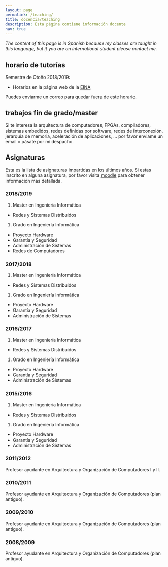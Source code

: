 ```yaml
---
layout: page
permalink: /teaching/
title: docencia/teaching
description: Esta página contiene información docente
nav: true
---
```


*The content of this page is in Spanish because my classes are taught in this
language, but if you are an international student please contact me.*

## horario de tutorías

Semestre de Otoño 2018/2019:
* Horarios en la página web de la [EINA](http://eina.unizar.es/intraneteina/index.php?r=tutorias/view&id=443)

Puedes enviarme un correo para quedar fuera de este horario.

## trabajos fin de grado/master

Si te interesa la arquitectura de computadores, FPGAs, compiladores, sistemas
embedidos, redes definidas por software, redes de interconexión, jerarquía de memoria,
aceleración de aplicaciones, ... por favor enviame un email o pásate por mi despacho.

## Asignaturas

Esta es la lista de asignaturas impartidas en los últimos años. Si estas inscrito
en alguna asignatura, por favor visita [moodle](https://moodle2.unizar.es/add/) para obtener información más detallada.

### 2018/2019

1. Master en Ingeniería Informática
* Redes y Sistemas Distribuidos

1. Grado en Ingeniería Informática
* Proyecto Hardware
* Garantía y Seguridad
* Administración de Sistemas
* Redes de Computadores

### 2017/2018

1. Master en Ingeniería Informática
* Redes y Sistemas Distribuidos

1. Grado en Ingeniería Informática
* Proyecto Hardware
* Garantía y Seguridad
* Administración de Sistemas

### 2016/2017

1. Master en Ingeniería Informática
* Redes y Sistemas Distribuidos

1. Grado en Ingeniería Informática
* Proyecto Hardware
* Garantía y Seguridad
* Administración de Sistemas

### 2015/2016

1. Master en Ingeniería Informática
* Redes y Sistemas Distribuidos

1. Grado en Ingeniería Informática
* Proyecto Hardware
* Garantía y Seguridad
* Administración de Sistemas

### 2011/2012

Profesor ayudante en Arquitectura y Organización de Computadores I y II.

### 2010/2011

Profesor ayudante en Arquitectura y Organización de Computadores (plan antiguo).

### 2009/2010

Profesor ayudante en Arquitectura y Organización de Computadores (plan antiguo).

### 2008/2009

Profesor ayudante en Arquitectura y Organización de Computadores (plan antiguo).
